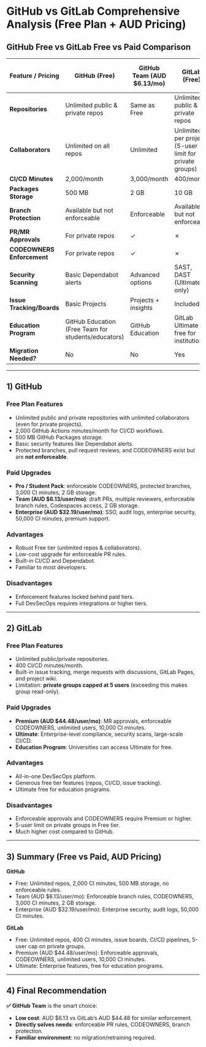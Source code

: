 # GitHub vs GitLab Comprehensive Analysis (Free Plan + AUD Pricing)

## GitHub Free vs GitLab Free vs Paid Comparison

| Feature / Pricing       | GitHub (Free) | GitHub Team (AUD $6.13/mo) | GitLab (Free) | GitLab Premium (AUD $44.48/mo) |
|--------------------------|---------------|-----------------------------|----------------|--------------------------------|
| **Repositories**         | Unlimited public & private repos | Same as Free | Unlimited public & private repos | Same as Free |
| **Collaborators**        | Unlimited on all repos | Unlimited | Unlimited per project (5-user limit for private groups) | Unlimited |
| **CI/CD Minutes**        | 2,000/month   | 3,000/month                 | 400/month      | 10,000/month |
| **Packages Storage**     | 500 MB        | 2 GB                        | 10 GB          | 10 GB+ |
| **Branch Protection**    | Available but not enforceable | Enforceable | Available but not enforceable | Enforceable |
| **PR/MR Approvals**      | For private repos | ✓ | ✗ | ✓ |
| **CODEOWNERS Enforcement** | For private repos | ✓ | ✗ | ✓ |
| **Security Scanning**    | Basic Dependabot alerts | Advanced options | SAST, DAST (Ultimate only) | Partial (Ultimate full) |
| **Issue Tracking/Boards**| Basic Projects | Projects + insights | Included | Included |
| **Education Program**    | GitHub Education (Free Team for students/educators) | GitHub Education | GitLab Ultimate free for institutions | GitLab Ultimate free for institutions |
| **Migration Needed?**    | No | No | Yes | Yes |

---

## 1) GitHub

### Free Plan Features
- Unlimited public and private repositories with unlimited collaborators (even for private projects).
- 2,000 GitHub Actions minutes/month for CI/CD workflows.
- 500 MB GitHub Packages storage.
- Basic security features like Dependabot alerts.
- Protected branches, pull request reviews, and CODEOWNERS exist but are **not enforceable**.

### Paid Upgrades
- **Pro / Student Pack**: enforceable CODEOWNERS, protected branches, 3,000 CI minutes, 2 GB storage.
- **Team (AUD $6.13/user/mo)**: draft PRs, multiple reviewers, enforceable branch rules, Codespaces access, 2 GB storage.
- **Enterprise (AUD $32.19/user/mo)**: SSO, audit logs, enterprise security, 50,000 CI minutes, premium support.

### Advantages
- Robust Free tier (unlimited repos & collaborators).
- Low-cost upgrade for enforceable PR rules.
- Built-in CI/CD and Dependabot.
- Familiar to most developers.

### Disadvantages
- Enforcement features locked behind paid tiers.
- Full DevSecOps requires integrations or higher tiers.

---

## 2) GitLab

### Free Plan Features
- Unlimited public/private repositories.
- 400 CI/CD minutes/month.
- Built-in issue tracking, merge requests with discussions, GitLab Pages, and project wiki.
- Limitation: **private groups capped at 5 users** (exceeding this makes group read-only).

### Paid Upgrades
- **Premium (AUD $44.48/user/mo)**: MR approvals, enforceable CODEOWNERS, unlimited users, 10,000 CI minutes.
- **Ultimate**: Enterprise-level compliance, security scans, large-scale CI/CD.
- **Education Program**: Universities can access Ultimate for free.

### Advantages
- All-in-one DevSecOps platform.
- Generous free tier features (repos, CI/CD, issue tracking).
- Ultimate free for education programs.

### Disadvantages
- Enforceable approvals and CODEOWNERS require Premium or higher.
- 5-user limit on private groups in Free tier.
- Much higher cost compared to GitHub.

---

## 3) Summary (Free vs Paid, AUD Pricing)

**GitHub**
- Free: Unlimited repos, 2,000 CI minutes, 500 MB storage, no enforceable rules.
- Team (AUD $6.13/user/mo): Enforceable branch rules, CODEOWNERS, 3,000 CI minutes, 2 GB storage.
- Enterprise (AUD $32.19/user/mo): Enterprise security, audit logs, 50,000 CI minutes.

**GitLab**
- Free: Unlimited repos, 400 CI minutes, issue boards, CI/CD pipelines, 5-user cap on private groups.
- Premium (AUD $44.48/user/mo): Enforceable approvals, CODEOWNERS, unlimited users, 10,000 CI minutes.
- Ultimate: Enterprise features, free for education programs.

---

## 4) Final Recommendation

**✅ GitHub Team** is the smart choice:
- **Low cost**: AUD $6.13 vs GitLab’s AUD $44.48 for similar enforcement.
- **Directly solves needs**: enforceable PR rules, CODEOWNERS, branch protection.
- **Familiar environment**: no migration/retraining required.
